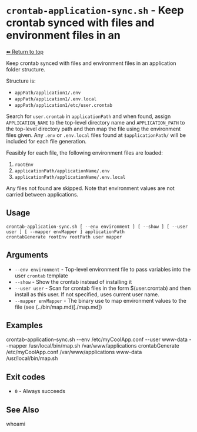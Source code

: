 
# `crontab-application-sync.sh` - Keep crontab synced with files and environment files in an

[⬅ Return to top](index.md)

Keep crontab synced with files and environment files in an application folder structure.

Structure is:

- `appPath/application1/.env`
- `appPath/application1/.env.local`
- `appPath/application1/etc/user.crontab`

Search for `user.crontab` in `applicationPath` and when found, assign `APPLICATION_NAME` to the top-level directory name
and `APPLICATION_PATH` to the top-level directory path and then map the file using the environment files given.
Any `.env` or `.env.local` files found at `$applicationPath/` will be included for each file generation.

Feasibly for each file, the following environment files are loaded:

1. `rootEnv`
2. `applicationPath/applicationName/.env`
3. `applicationPath/applicationName/.env.local`

Any files not found are skipped. Note that environment values are not carried between applications.

## Usage

    crontab-application-sync.sh [ --env environment ] [ --show ] [ --user user ] [ --mapper envMapper ] applicationPath
    crontabGenerate rootEnv rootPath user mapper

## Arguments

- `--env environment` - Top-level environment file to pass variables into the user `crontab` template
- `--show` - Show the crontab instead of installing it
- `--user user` - Scan for crontab files in the form $(user.crontab) and then install as this user. If not specified, uses current user name.
- `--mapper envMapper` - The binary use to map environment values to the file (see (../bin/map.md)[./map.md])

## Examples

crontab-application-sync.sh --env /etc/myCoolApp.conf --user www-data --mapper /usr/local/bin/map.sh /var/www/applications
    crontabGenerate /etc/myCoolApp.conf /var/www/applications www-data /usr/local/bin/map.sh

## Exit codes

- `0` - Always succeeds

## See Also

whoami
